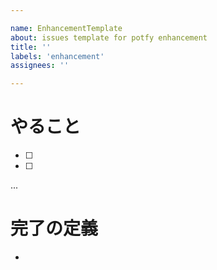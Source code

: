 ```yaml
---

name: EnhancementTemplate
about: issues template for potfy enhancement
title: ''
labels: 'enhancement'
assignees: ''

---
```


# やること
- [ ]
- [ ]
...

# 完了の定義
- 
